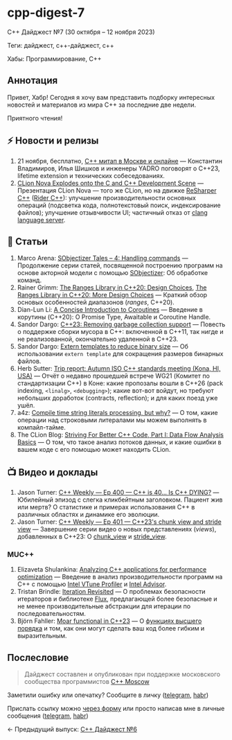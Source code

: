 # cpp-digest-7

C++ Дайджест №7 (30 октября – 12 ноября 2023) 

Теги: дайджест, c++-дайджест, c++

Хабы: Программирование, C++

## Аннотация

Привет, Хабр! Сегодня я хочу вам представить подборку интересных новостей и материалов из мира C++ за последние две недели.

Приятного чтения!

## ⚡️️ Новости и релизы

1. 21 ноября, бесплатно, [C++ митап в Москве и онлайне](https://engineer.yadro.com/cpp-meetup/?utm_source=habr&utm_medium=referral&utm_campaign=cppdigest13112023) — Константин Владимиров, Илья Шишков и инженеры YADRO поговорят о С++23, lifetime extension и технических собеседованиях.
2. [CLion Nova Explodes onto the C and C++ Development Scene](https://blog.jetbrains.com/clion/2023/11/clion-nova/) — Презентация CLion Nova — того же CLion, но на движке [ReSharper C++](https://www.jetbrains.com/resharper-cpp/) ([Rider C++](https://www.jetbrains.com/lp/rider-unreal/)): улучшение производительности основных операций (подсветка кода, полнотекстовый поиск, индексирование файлов); улучшение отзывчивости UI; частичный отказ от [clang language server](https://clangd.llvm.org/).

## 📝 Статьи

1. Marco Arena: [SObjectizer Tales – 4: Handling commands](https://marcoarena.wordpress.com/2023/11/02/sobjectizer-tales-4/) — Продолжение серии статей, посвященной построению программ на основе акторной модели с помощью [SObjectizer](https://github.com/Stiffstream/sobjectizer): Об обработке команд.
2. Rainer Grimm: [The Ranges Library in C++20: Design Choices](https://www.modernescpp.com/index.php/the-ranges-library-in-c20-design-choices/), [The Ranges Library in C++20: More Design Choices](https://www.modernescpp.com/index.php/the-ranges-library-in-c20-more-design-choices/) — Краткий обзор основых особенностей диапазонов (*ranges*, C++20).
3. Dian-Lun Li: [A Concise Introduction to Coroutines](https://www.modernescpp.com/index.php/a-concise-introduction-to-coroutines-by-dian-lun-li/) — Введение в корутины (C++20): О Promise Type, Awaitable и Coroutine Handle.
4. Sandor Dargo: [C++23: Removing garbage collection support](https://www.sandordargo.com/blog/2023/11/01/cpp23-garbage-collection) — Повесть о поддержке сборки мусора в C++: включенной в C++11, так нигде и не реализованной, окончательно удаленной в C++23.
5. Sandor Dargo: [Extern templates to reduce binary size](https://www.sandordargo.com/blog/2023/11/08/extern-templates) — Об использовании `extern template` для сокращения размеров бинарных файлов.
6. Herb Sutter: [Trip report: Autumn ISO C++ standards meeting (Kona, HI, USA)](https://herbsutter.com/2023/11/11/trip-report-autumn-iso-c-standards-meeting-kona-hi-usa/) — Отчёт о недавно прошедшей встрече WG21 (Комитет по стандартизации C++) в Коне: какие пропозалы вошли в C++26 (pack indexing, `<linalg>`, `<debugging>`); какие вот-вот войдут, но требуют небольших доработок (contracts, reflection); и для каких поезд уже ушёл.
7. a4z: [Compile time string literals processing, but why?](https://a4z.gitlab.io/blog/2023/11/04/Compiletime-string-literals-processing.html) — О том, какие операции над строковыми литералами мы можем выполнять в компайл-тайме.
8. The CLion Blog: [Striving For Better C++ Code, Part I: Data Flow Analysis Basics](https://blog.jetbrains.com/clion/2023/11/striving-for-better-cpp-code-part-i-data-flow-analysis-basics/) — О том, что такое анализ потоков данных, и какие ошибки в вашем коде с его помощью может находить CLion.

## 📺 Видео и доклады

1. Jason Turner: [C++ Weekly — Ep 400 — C++ is 40... Is C++ DYING?](https://www.youtube.com/watch?v=hxjSpasg3gk) — Юбилейный эпизод с слегка кликбейтным заголовком. Пациент жив или мертв? О статистике и примерах использования C++ в различных областях и динамике его эволюции.
2. Jason Turner: [C++ Weekly — Ep 401 — C++23's chunk view and stride view](https://www.youtube.com/watch?v=3ZeV-F1Rbaw) — Завершение серии видео о новых представлениях (*views*), добавленных в C++23: О [chunk_view](https://en.cppreference.com/w/cpp/ranges/chunk_view) и [stride_view](https://en.cppreference.com/w/cpp/ranges/stride_view).

### MUC++

1. Elizaveta Shulankina: [Analyzing C++ applications for performance optimization](https://www.youtube.com/watch?v=M1D8iez1Ph0) — Введение в анализ производительности программ на C++ с помощью [Intel VTune Profiler](https://www.intel.com/content/www/us/en/developer/tools/oneapi/vtune-profiler.html) и [Intel Advisor](https://www.intel.com/content/www/us/en/developer/tools/oneapi/advisor.html).
2. Tristan Brindle: [Iteration Revisited](https://www.youtube.com/watch?v=bMitr8ReVeg) — О проблемах безопасности итераторов и библиотеке [Flux](https://github.com/tcbrindle/flux), предлагающей более безопасные и не менее производительные абстракции для итерации по последовательностям.
4. Björn Fahller: [Moar functional in C++23](https://www.youtube.com/watch?v=NoSfRWUX6j0) — О [функциях высшего порядка](https://w.wiki/88wg) и том, как они могут сделать ваш код более гибким и выразительным.

## Послесловие

> Дайджест составлен и опубликован при поддержке московского сообщества программистов [C++ Moscow](https://t.me/cppmoscow_info)

Заметили ошибку или опечатку? Сообщите в личку ([telegram](https://t.me/eoanermine), [habr](https://habr.com/ru/conversations/eoanermine/))

Прислать ссылку можно [через форму](https://forms.yandex.ru/cloud/64f48043e010db921819c447/) или просто написав мне в личные сообщения ([telegram](https://t.me/eoanermine), [habr](https://habr.com/ru/conversations/eoanermine/))

← Предыдущий выпуск: [C++ Дайджест №6](https://habr.com/ru/articles/770958/)
